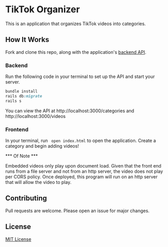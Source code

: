# TikTok Organizer

This is an application that organizes TikTok videos into categories.


## How It Works
Fork and clone this repo, along with the application's [backend API](https://github.com/Janaeq/tiktok-organizer-api.git).

### Backend
Run the following code in your terminal to set up the API and start your server.
```ruby
bundle install
rails db:migrate
rails s
```
You can view the API at http://localhost:3000/categories and http://localhost:3000/videos

### Frontend
In your terminal, run ``` open index.html``` to open the application.
Create a category and begin adding videos!


*** Of Note ***

Embedded videos only play upon document load.
Given that the front end runs from a file server and not from an http server, the video does not play per CORS policy. 
Once deployed, this program will run on an http server that will allow the video to play.

## Contributing
Pull requests are welcome. Please open an issue for major changes.

## License
[MIT License](https://github.com/Janaeq/tiktok-organizer-frontend/blob/main/LICENSE)
